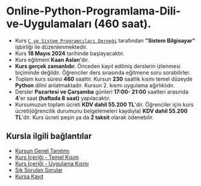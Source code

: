 # Online-Python-Programlama-Dili-ve-Uygulamaları (460 saat).

+ Kurs [`C ve Sistem Programcıları Derneği`](http://www.csystem.org/) tarafından __"Sistem Bilgisayar"__ işbirliği ile düzenlenmektedir.
+ Kurs __18 Mayıs 2024__ tarihinde başlayacaktır.
+ Kurs eğitmeni __Kaan Aslan__'dır.
+ __Kurs gerçek zamanlıdır.__ Önceden kayıt edilmiş derslerin izlenmesi biçiminde değildir. Öğrenciler ders sırasında eğitmene soru sorabilirler.
+ Toplam kurs süresi __460__ saattir. Kursun __230__ saatlik kısmı temel düzeyde __Python__ dilini anlatmaktadır. Kursun 2. kısmı uygulama ağırlıklıdır.
+ Dersler __Pazartesi ve Çarşamba__ günleri __17:00- 21:00__ saatleri arasında __4__'er saat __(haftada 8 saat)__ yapılacaktır. 
+ Kursumuzun toplam ücreti __KDV dahil 55.200 TL__'dir. Öğrenciler için kurs ücreti(öğrencilik durumunu belgelemeleri kaydıyla) __KDV dahil 55.200 TL__'dir. Kurs ücreti peşin ya da __2 taksit__ olarak ödenebilir.

## Kursla ilgili bağlantılar
+ [Kursun Genel Tanıtımı](https://github.com/CSD-1993/Online-Python-Programlama-Dili-ve-Uygulamalari---18-Mayis-2024/blob/main/_kurs_tanitimi.md
)
+ [Kurs İçeriği - Temel Kısım](https://github.com/CSD-1993/Online-Python-Programlama-Dili-ve-Uygulamalari---18-Mayis-2024/blob/main/kurs_icerigi_temel_kisim.md)
+ [Kurs İçeriği - Uygulama Kısmı](https://github.com/CSD-1993/Online-Python-Programlama-Dili-ve-Uygulamalari---18-Mayis-2024/blob/main/kurs_icerigi_uygulama.md)
+ [Sık Sorulan Sorular](https://github.com/CSD-1993/Online-Python-Programlama-Dili-ve-Uygulamalari---18-Mayis-2024/blob/main/sss.md)
+ [Kursa Kayıt]()

